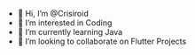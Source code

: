 - 👋 Hi, I’m @Crisiroid
- 👀 I’m interested in Coding
- 🌱 I’m currently learning Java
- 💞️ I’m looking to collaborate on Flutter Projects

<!---
Crisiroid/Crisiroid is a ✨ special ✨ repository because its `README.md` (this file) appears on your GitHub profile.
You can click the Preview link to take a look at your changes.
--->
